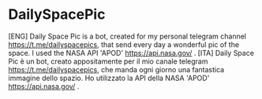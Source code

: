 # DailySpacePic
 [ENG] Daily Space Pic is a bot, created for my personal telegram channel https://t.me/dailyspacepics, that send every day a wonderful pic of the space. I used the NASA API 'APOD' https://api.nasa.gov/ .  [ITA] Daily Space Pic è un bot, creato appositamente per il mio canale telegram https://t.me/dailyspacepics, che manda ogni giorno una fantastica immagine dello spazio. Ho utilizzato la API della NASA 'APOD' https://api.nasa.gov/ .
